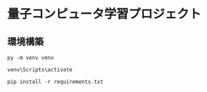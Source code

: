 # 量子コンピュータ学習プロジェクト
## 環境構築

```
py -m venv venv
```
```
venv\Scripts\activate
```
```
pip install -r requirements.txt
```